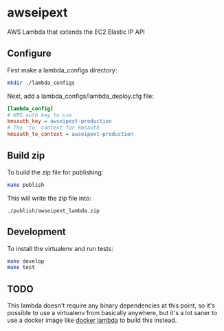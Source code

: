 # awseipext

AWS Lambda that extends the EC2 Elastic IP API

## Configure

First make a lambda\_configs directory:

```bash
mkdir ./lambda_configs
```

Next, add a lambda\_configs/lambda\_deploy.cfg file:

```ini
[lambda_config]
# KMS auth key to use
kmsauth_key = awseipext-production
# The 'to' context for kmsauth
kmsauth_to_context = awseipext-production
```

## Build zip

To build the zip file for publishing:

```bash
make publish
```

This will write the zip file into:

```
./publish/awseipext_lambda.zip
```

## Development

To install the virtualenv and run tests:

```bash
make develop
make test
```

## TODO

This lambda doesn't require any binary dependencies at this point, so it's
possible to use a virtualenv from basically anywhere, but it's a lot saner to
use a docker image like [docker lambda](https://github.com/lambci/docker-lambda)
to build this instead.
